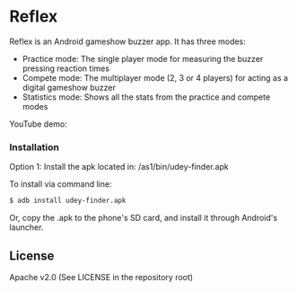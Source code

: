 # Reflex

Reflex is an Android gameshow buzzer app. It has three modes:

  - Practice mode: The single player mode for measuring the buzzer pressing reaction times
  - Compete mode: The multiplayer mode (2, 3 or 4 players) for acting as a digital gameshow buzzer
  - Statistics mode: Shows all the stats from the practice and compete modes

YouTube demo: <Insert here>

### Installation

Option 1: Install the apk located in: /as1/bin/udey-finder.apk

To install via command line:
```sh
$ adb install udey-finder.apk
```

Or, copy the .apk to the phone's SD card, and install it through Android's launcher.

License
----

Apache v2.0 (See LICENSE in the repository root)